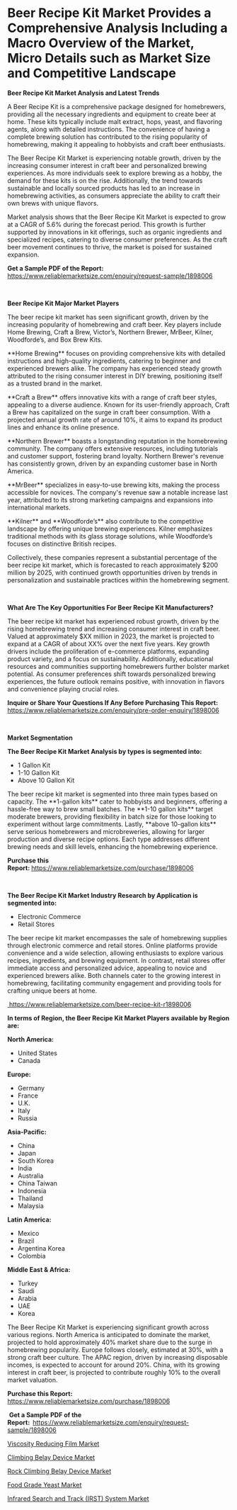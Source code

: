 <p><h1>Beer Recipe Kit Market Provides a Comprehensive Analysis Including a Macro Overview of the Market, Micro Details such as Market Size and Competitive Landscape</h1></p><p><strong>Beer Recipe Kit Market Analysis and Latest Trends</strong></p>
<p><p>A Beer Recipe Kit is a comprehensive package designed for homebrewers, providing all the necessary ingredients and equipment to create beer at home. These kits typically include malt extract, hops, yeast, and flavoring agents, along with detailed instructions. The convenience of having a complete brewing solution has contributed to the rising popularity of homebrewing, making it appealing to hobbyists and craft beer enthusiasts.</p><p>The Beer Recipe Kit Market is experiencing notable growth, driven by the increasing consumer interest in craft beer and personalized brewing experiences. As more individuals seek to explore brewing as a hobby, the demand for these kits is on the rise. Additionally, the trend towards sustainable and locally sourced products has led to an increase in homebrewing activities, as consumers appreciate the ability to craft their own brews with unique flavors.</p><p>Market analysis shows that the Beer Recipe Kit Market is expected to grow at a CAGR of 5.6% during the forecast period. This growth is further supported by innovations in kit offerings, such as organic ingredients and specialized recipes, catering to diverse consumer preferences. As the craft beer movement continues to thrive, the market is poised for sustained expansion.</p></p>
<p><strong>Get a Sample PDF of the Report:&nbsp;</strong> <a href="https://www.reliablemarketsize.com/enquiry/request-sample/1898006?utm_campaign=2015&utm_medium=2&utm_source=Github&utm_content=ia&utm_term=05022025&utm_id=beer-recipe-kit">https://www.reliablemarketsize.com/enquiry/request-sample/1898006</a></p>
<p>&nbsp;</p>
<p><strong>Beer Recipe Kit Major Market Players</strong></p>
<p><p>The beer recipe kit market has seen significant growth, driven by the increasing popularity of homebrewing and craft beer. Key players include Home Brewing, Craft a Brew, Victor’s, Northern Brewer, MrBeer, Kilner, Woodforde’s, and Box Brew Kits.</p><p>**Home Brewing** focuses on providing comprehensive kits with detailed instructions and high-quality ingredients, catering to beginner and experienced brewers alike. The company has experienced steady growth attributed to the rising consumer interest in DIY brewing, positioning itself as a trusted brand in the market.</p><p>**Craft a Brew** offers innovative kits with a range of craft beer styles, appealing to a diverse audience. Known for its user-friendly approach, Craft a Brew has capitalized on the surge in craft beer consumption. With a projected annual growth rate of around 10%, it aims to expand its product lines and enhance its online presence.</p><p>**Northern Brewer** boasts a longstanding reputation in the homebrewing community. The company offers extensive resources, including tutorials and customer support, fostering brand loyalty. Northern Brewer's revenue has consistently grown, driven by an expanding customer base in North America.</p><p>**MrBeer** specializes in easy-to-use brewing kits, making the process accessible for novices. The company's revenue saw a notable increase last year, attributed to its strong marketing campaigns and expansions into international markets.</p><p>**Kilner** and **Woodforde’s** also contribute to the competitive landscape by offering unique brewing experiences. Kilner emphasizes traditional methods with its glass storage solutions, while Woodforde’s focuses on distinctive British recipes.</p><p>Collectively, these companies represent a substantial percentage of the beer recipe kit market, which is forecasted to reach approximately $200 million by 2025, with continued growth opportunities driven by trends in personalization and sustainable practices within the homebrewing segment.</p></p>
<p>&nbsp;</p>
<p><strong>What Are The Key Opportunities For Beer Recipe Kit Manufacturers?</strong></p>
<p><p>The beer recipe kit market has experienced robust growth, driven by the rising homebrewing trend and increasing consumer interest in craft beer. Valued at approximately $XX million in 2023, the market is projected to expand at a CAGR of about XX% over the next five years. Key growth drivers include the proliferation of e-commerce platforms, expanding product variety, and a focus on sustainability. Additionally, educational resources and communities supporting homebrewers further bolster market potential. As consumer preferences shift towards personalized brewing experiences, the future outlook remains positive, with innovation in flavors and convenience playing crucial roles.</p></p>
<p><strong>Inquire or Share Your Questions If Any Before Purchasing This Report:</strong> <a href="https://www.reliablemarketsize.com/enquiry/pre-order-enquiry/1898006?utm_campaign=2015&utm_medium=2&utm_source=Github&utm_content=ia&utm_term=05022025&utm_id=beer-recipe-kit">https://www.reliablemarketsize.com/enquiry/pre-order-enquiry/1898006</a></p>
<p>&nbsp;</p>
<p><strong>Market Segmentation</strong></p>
<p><strong>The Beer Recipe Kit Market Analysis by types is segmented into:</strong></p>
<p><ul><li>1 Gallon Kit</li><li>1-10 Gallon Kit</li><li>Above 10 Gallon Kit</li></ul></p>
<p><p>The beer recipe kit market is segmented into three main types based on capacity. The **1-gallon kits** cater to hobbyists and beginners, offering a hassle-free way to brew small batches. The **1-10 gallon kits** target moderate brewers, providing flexibility in batch size for those looking to experiment without large commitments. Lastly, **above 10-gallon kits** serve serious homebrewers and microbreweries, allowing for larger production and diverse recipe options. Each type addresses different brewing needs and skill levels, enhancing the homebrewing experience.</p></p>
<p><strong>Purchase this Report:&nbsp;</strong><a href="https://www.reliablemarketsize.com/purchase/1898006?utm_campaign=2015&utm_medium=2&utm_source=Github&utm_content=ia&utm_term=05022025&utm_id=beer-recipe-kit">https://www.reliablemarketsize.com/purchase/1898006</a></p>
<p>&nbsp;</p>
<p><strong>The Beer Recipe Kit Market Industry Research by Application is segmented into:</strong></p>
<p><ul><li>Electronic Commerce</li><li>Retail Stores</li></ul></p>
<p><p>The beer recipe kit market encompasses the sale of homebrewing supplies through electronic commerce and retail stores. Online platforms provide convenience and a wide selection, allowing enthusiasts to explore various recipes, ingredients, and brewing equipment. In contrast, retail stores offer immediate access and personalized advice, appealing to novice and experienced brewers alike. Both channels cater to the growing interest in homebrewing, facilitating community engagement and providing tools for crafting unique beers at home.</p></p>
<p><a href="https://www.reliablemarketsize.com/beer-recipe-kit-r1898006?utm_campaign=2015&utm_medium=2&utm_source=Github&utm_content=ia&utm_term=05022025&utm_id=beer-recipe-kit">&nbsp;https://www.reliablemarketsize.com/beer-recipe-kit-r1898006</a></p>
<p><strong>In terms of Region, the Beer Recipe Kit Market Players available by Region are:</strong></p>
<p>
    <p> <strong> North America: </strong>
        <ul>
            <li>United States</li>
            <li>Canada</li>
        </ul>
        </p> 
    <p> <strong> Europe: </strong>
        <ul>
            <li>Germany</li>
            <li>France</li>
            <li>U.K.</li>
            <li>Italy</li>
            <li>Russia</li>
        </ul>
        </p> 
    <p> <strong> Asia-Pacific: </strong>
        <ul>
            <li>China</li>
            <li>Japan</li>
            <li>South Korea</li>
            <li>India</li>
            <li>Australia</li>
            <li>China Taiwan</li>
            <li>Indonesia</li>
            <li>Thailand</li>
            <li>Malaysia</li>
        </ul>
        </p> 
    <p> <strong> Latin America: </strong>
        <ul>
            <li>Mexico</li>
            <li>Brazil</li>
            <li>Argentina Korea</li>
            <li>Colombia</li>
        </ul>
        </p> 
    <p> <strong> Middle East & Africa: </strong>
        <ul>
            <li>Turkey</li>
            <li>Saudi</li>
            <li>Arabia</li>
            <li>UAE</li>
            <li>Korea</li>
        </ul>
    </p>
    </p>
<p><p>The Beer Recipe Kit Market is experiencing significant growth across various regions. North America is anticipated to dominate the market, projected to hold approximately 40% market share due to the surge in homebrewing popularity. Europe follows closely, estimated at 30%, with a strong craft beer culture. The APAC region, driven by increasing disposable incomes, is expected to account for around 20%. China, with its growing interest in craft beer, is projected to contribute roughly 10% to the overall market valuation.</p></p>
<p><strong>Purchase this Report: </strong><a href="https://www.reliablemarketsize.com/purchase/1898006?utm_campaign=2015&utm_medium=2&utm_source=Github&utm_content=ia&utm_term=05022025&utm_id=beer-recipe-kit">https://www.reliablemarketsize.com/purchase/1898006</a></p>
<p>&nbsp;<strong>Get a Sample PDF of the Report:&nbsp;&nbsp;</strong><a href="https://www.reliablemarketsize.com/enquiry/request-sample/1898006?utm_campaign=2015&utm_medium=2&utm_source=Github&utm_content=ia&utm_term=05022025&utm_id=beer-recipe-kit">https://www.reliablemarketsize.com/enquiry/request-sample/1898006</a></p>
<p><strong></strong></p>
<p><p><a href="https://www.linkedin.com/pulse/future-forecast-viscosity-reducing-film-market-size-6-5lgje?utm_campaign=2015&utm_medium=2&utm_source=Github&utm_content=ia&utm_term=05022025&utm_id=beer-recipe-kit">Viscosity Reducing Film Market</a></p><p><a href="https://github.com/hoevealiur4/Market-Research-Report-List-1/blob/main/climbing-belay-device-market.md?utm_campaign=2015&utm_medium=2&utm_source=Github&utm_content=ia&utm_term=05022025&utm_id=beer-recipe-kit">Climbing Belay Device Market</a></p><p><a href="https://github.com/santosh758595/Market-Research-Report-List-7/blob/main/rock-climbing-belay-device-market.md?utm_campaign=2015&utm_medium=2&utm_source=Github&utm_content=ia&utm_term=05022025&utm_id=beer-recipe-kit">Rock Climbing Belay Device Market</a></p><p><a href="https://www.linkedin.com/pulse/global-food-grade-yeast-market-analysis-2025-2032-industry-jcrmf?utm_campaign=2015&utm_medium=2&utm_source=Github&utm_content=ia&utm_term=05022025&utm_id=beer-recipe-kit">Food Grade Yeast Market</a></p><p><a href="https://www.linkedin.com/pulse/infrared-search-track-irst-system-industry-forecast-market-ozddf?utm_campaign=2015&utm_medium=2&utm_source=Github&utm_content=ia&utm_term=05022025&utm_id=beer-recipe-kit">Infrared Search and Track (IRST) System Market</a></p></p>